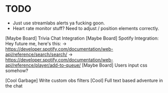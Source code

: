 TODO
=====
* Just use streamlabs alerts ya fucking goon.
* Heart rate monitor stuff? Need to adjust / position elements correctly.

[Maybe Board] Trivia Chat Integration
[Maybe Board] Spotify Integration:
  Hey future me, here's this:
  -> https://developer.spotify.com/documentation/web-api/reference/search/search/
  -> https://developer.spotify.com/documentation/web-api/reference/player/add-to-queue/
[Maybe Board] Users input css somehow?

[Cool Garbage] Write custom obs filters
[Cool] Full text based adventure in the chat
